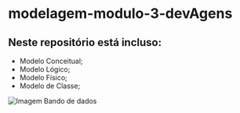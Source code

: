 # modelagem-modulo-3-devAgens
## Neste repositório está incluso:
  - Modelo Conceitual;
  - Modelo Lógico;
  - Modelo Físico;
  - Modelo de Classe;
  
![Imagem Bando de dados](https://myoctocat.com/assets/images/base-octocat.svg)
